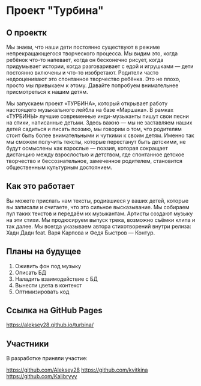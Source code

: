 # Проект "Турбина"

## О проектк

Мы знаем, что наши дети постоянно существуют в режиме непрекращающегося творческого процесса. Мы видим это, когда ребёнок что-то напевает, когда он бесконечно рисует, когда придумывает истории, когда разговаривает с едой и игрушками — дети постоянно включены и что-то изобретают. Родители часто недооценивают это спонтанное творчество ребёнка. Это не плохо, просто мы привыкаем к этому. Давайте попробуем внимательнее присмотреться к нашим детям.

Мы запускаем проект «ТУРБИНА», который открывает работу настоящего музыкального лейбла на базе «Маршака». В рамках «ТУРБИНЫ» лучшие современные инди-музыканты пишут свои песни на стихи, написанные детьми. Здесь важно — мы не заставляем наших детей садиться и писать поэзию, мы говорим о том, что родителям стоит быть более внимательными и чуткими к своим детям. Именно так мы сможем получить тексты, которые перестанут быть детскими, не будут осмыслены как взрослые — поэзия, которая сокращает дистанцию между взрослостью и детством, где спонтанное детское творчество и бессознательное, замеченное родителем, становится общественным культурным достоянием.

## Как это работает

Вы можете прислать нам тексты, родившиеся у ваших детей, которые вы записали и считаете, что это сильное высказывание. Мы собираем пул таких текстов и передаём их музыкантам. Артисты создают музыку на эти стихи. Мы продюсируем выпуск трека, возможно съёмки клипа и так далее. Мы всегда указываем автора стихотворений внутри релиза: Хадн Дадн feat. Варя Карпова и Федя Быстров — Контур.

## Планы на будущее

1. Оживить фон под музыку
2. Описать БД
3. Наладить взаимодействие с БД
4. Вынести цвета в контекст
5. Оптимизировать код

## Ссылка на GitHub Pages

https://aleksey28.github.io/turbina/

## Участники

В разработке приняли участие:

https://github.com/Aleksey28
https://github.com/kvitkina
https://github.com/Kalibryyy
